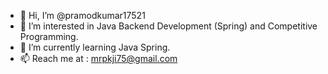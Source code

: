 - 👋 Hi, I’m @pramodkumar17521
- 👀 I’m interested in Java Backend Development (Spring) and Competitive Programming.
- 🌱 I’m currently learning Java Spring.
- 📫 Reach me at : mrpkji75@gmail.com


<!---
pramodkumar17521/pramodkumar17521 is a ✨ special ✨ repository because its `README.md` (this file) appears on your GitHub profile.
You can click the Preview link to take a look at your changes.
--->
